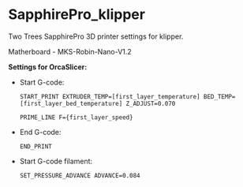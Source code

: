 # SapphirePro_klipper
Two Trees SapphirePro 3D printer settings for klipper.

Matherboard - MKS-Robin-Nano-V1.2


__Settings for OrcaSlicer:__
  
  - Start G-code:

    `START_PRINT EXTRUDER_TEMP=[first_layer_temperature] BED_TEMP=[first_layer_bed_temperature] Z_ADJUST=0.070`

    `PRIME_LINE F={first_layer_speed}`
  
  - End G-code:

    `END_PRINT`

  - Start G-code filament:

    `SET_PRESSURE_ADVANCE ADVANCE=0.084`
